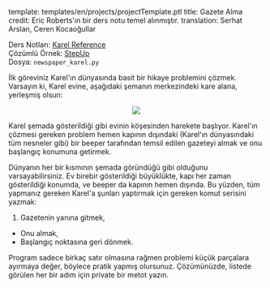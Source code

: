 template: templates/en/projects/projectTemplate.ptl
title: Gazete Alma
credit: Eric Roberts'ın bir ders notu temel alınmıştır.
translation: Serhat Arslan, Ceren Kocaoğullar

Ders Notları: [Karel Reference]({{pathToRoot}}en/resources/karel.html)<br/>
Çözümlü Örnek: [StepUp]({{pathToRoot}}en/projects/stepUp.html)<br/>
Dosya: `newspaper_karel.py`

İlk göreviniz Karel'ın dünyasında basit bir hikaye problemini çözmek. Varsayın ki, Karel evine, aşağıdaki şemanın merkezindeki kare alana, yerleşmiş olsun:

<center>
	<img class="psetImg" src="{{pathToRoot}}img/projects/newspaper/newspaper.png">	
</center>

Karel şemada gösterildiği gibi evinin köşesinden harekete başlıyor. Karel'ın çözmesi gereken problem hemen kapının dışındaki (Karel'ın dünyasındaki tüm nesneler gibi) bir beeper tarafından temsil edilen gazeteyi almak ve onu başlangıç konumuna getirmek.

Dünyanın her bir kısmının şemada göründüğü gibi olduğunu varsayabilirsiniz. Ev birebir gösterildiği büyüklükte, kapı her zaman gösterildiği konumda, ve beeper da kapının hemen dışında. Bu yüzden, tüm yapmanız gereken Karel'a şunları yaptırmak için gereken komut serisini yazmak:

1. Gazetenin yanına gitmek,

- Onu almak,
- Başlangıç noktasına geri dönmek.

Program sadece birkaç satır olmasına rağmen problemi küçük parçalara ayırmaya değer, böylece pratik yapmış olursunuz. Çözümünüzde, listede görülen her bir adım için private bir metot yazın.
